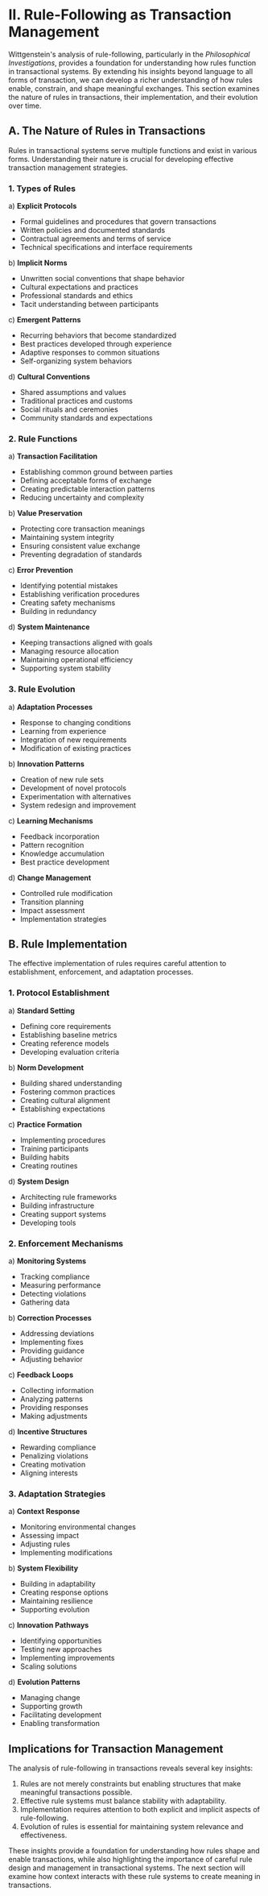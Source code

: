 # II. Rule-Following as Transaction Management

Wittgenstein's analysis of rule-following, particularly in the *Philosophical Investigations*, provides a foundation for understanding how rules function in transactional systems. By extending his insights beyond language to all forms of transaction, we can develop a richer understanding of how rules enable, constrain, and shape meaningful exchanges. This section examines the nature of rules in transactions, their implementation, and their evolution over time.

## A. The Nature of Rules in Transactions

Rules in transactional systems serve multiple functions and exist in various forms. Understanding their nature is crucial for developing effective transaction management strategies.

### 1. Types of Rules

a) **Explicit Protocols**
   - Formal guidelines and procedures that govern transactions
   - Written policies and documented standards
   - Contractual agreements and terms of service
   - Technical specifications and interface requirements

b) **Implicit Norms**
   - Unwritten social conventions that shape behavior
   - Cultural expectations and practices
   - Professional standards and ethics
   - Tacit understanding between participants

c) **Emergent Patterns**
   - Recurring behaviors that become standardized
   - Best practices developed through experience
   - Adaptive responses to common situations
   - Self-organizing system behaviors

d) **Cultural Conventions**
   - Shared assumptions and values
   - Traditional practices and customs
   - Social rituals and ceremonies
   - Community standards and expectations

### 2. Rule Functions

a) **Transaction Facilitation**
   - Establishing common ground between parties
   - Defining acceptable forms of exchange
   - Creating predictable interaction patterns
   - Reducing uncertainty and complexity

b) **Value Preservation**
   - Protecting core transaction meanings
   - Maintaining system integrity
   - Ensuring consistent value exchange
   - Preventing degradation of standards

c) **Error Prevention**
   - Identifying potential mistakes
   - Establishing verification procedures
   - Creating safety mechanisms
   - Building in redundancy

d) **System Maintenance**
   - Keeping transactions aligned with goals
   - Managing resource allocation
   - Maintaining operational efficiency
   - Supporting system stability

### 3. Rule Evolution

a) **Adaptation Processes**
   - Response to changing conditions
   - Learning from experience
   - Integration of new requirements
   - Modification of existing practices

b) **Innovation Patterns**
   - Creation of new rule sets
   - Development of novel protocols
   - Experimentation with alternatives
   - System redesign and improvement

c) **Learning Mechanisms**
   - Feedback incorporation
   - Pattern recognition
   - Knowledge accumulation
   - Best practice development

d) **Change Management**
   - Controlled rule modification
   - Transition planning
   - Impact assessment
   - Implementation strategies

## B. Rule Implementation

The effective implementation of rules requires careful attention to establishment, enforcement, and adaptation processes.

### 1. Protocol Establishment

a) **Standard Setting**
   - Defining core requirements
   - Establishing baseline metrics
   - Creating reference models
   - Developing evaluation criteria

b) **Norm Development**
   - Building shared understanding
   - Fostering common practices
   - Creating cultural alignment
   - Establishing expectations

c) **Practice Formation**
   - Implementing procedures
   - Training participants
   - Building habits
   - Creating routines

d) **System Design**
   - Architecting rule frameworks
   - Building infrastructure
   - Creating support systems
   - Developing tools

### 2. Enforcement Mechanisms

a) **Monitoring Systems**
   - Tracking compliance
   - Measuring performance
   - Detecting violations
   - Gathering data

b) **Correction Processes**
   - Addressing deviations
   - Implementing fixes
   - Providing guidance
   - Adjusting behavior

c) **Feedback Loops**
   - Collecting information
   - Analyzing patterns
   - Providing responses
   - Making adjustments

d) **Incentive Structures**
   - Rewarding compliance
   - Penalizing violations
   - Creating motivation
   - Aligning interests

### 3. Adaptation Strategies

a) **Context Response**
   - Monitoring environmental changes
   - Assessing impact
   - Adjusting rules
   - Implementing modifications

b) **System Flexibility**
   - Building in adaptability
   - Creating response options
   - Maintaining resilience
   - Supporting evolution

c) **Innovation Pathways**
   - Identifying opportunities
   - Testing new approaches
   - Implementing improvements
   - Scaling solutions

d) **Evolution Patterns**
   - Managing change
   - Supporting growth
   - Facilitating development
   - Enabling transformation

## Implications for Transaction Management

The analysis of rule-following in transactions reveals several key insights:

1. Rules are not merely constraints but enabling structures that make meaningful transactions possible.
2. Effective rule systems must balance stability with adaptability.
3. Implementation requires attention to both explicit and implicit aspects of rule-following.
4. Evolution of rules is essential for maintaining system relevance and effectiveness.

These insights provide a foundation for understanding how rules shape and enable transactions, while also highlighting the importance of careful rule design and management in transactional systems. The next section will examine how context interacts with these rule systems to create meaning in transactions. 